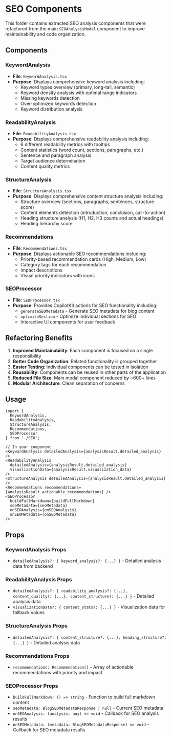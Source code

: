 # SEO Components

This folder contains extracted SEO analysis components that were refactored from the main `SEOAnalysisModal` component to improve maintainability and code organization.

## Components

### KeywordAnalysis
- **File**: `KeywordAnalysis.tsx`
- **Purpose**: Displays comprehensive keyword analysis including:
  - Keyword types overview (primary, long-tail, semantic)
  - Keyword density analysis with optimal range indicators
  - Missing keywords detection
  - Over-optimized keywords detection
  - Keyword distribution analysis

### ReadabilityAnalysis
- **File**: `ReadabilityAnalysis.tsx`
- **Purpose**: Displays comprehensive readability analysis including:
  - 6 different readability metrics with tooltips
  - Content statistics (word count, sections, paragraphs, etc.)
  - Sentence and paragraph analysis
  - Target audience determination
  - Content quality metrics

### StructureAnalysis
- **File**: `StructureAnalysis.tsx`
- **Purpose**: Displays comprehensive content structure analysis including:
  - Structure overview (sections, paragraphs, sentences, structure score)
  - Content elements detection (introduction, conclusion, call-to-action)
  - Heading structure analysis (H1, H2, H3 counts and actual headings)
  - Heading hierarchy score

### Recommendations
- **File**: `Recommendations.tsx`
- **Purpose**: Displays actionable SEO recommendations including:
  - Priority-based recommendation cards (High, Medium, Low)
  - Category tags for each recommendation
  - Impact descriptions
  - Visual priority indicators with icons

### SEOProcessor
- **File**: `SEOProcessor.tsx`
- **Purpose**: Provides CopilotKit actions for SEO functionality including:
  - `generateSEOMetadata` - Generate SEO metadata for blog content
  - `optimizeSection` - Optimize individual sections for SEO
  - Interactive UI components for user feedback

## Refactoring Benefits

1. **Improved Maintainability**: Each component is focused on a single responsibility
2. **Better Code Organization**: Related functionality is grouped together
3. **Easier Testing**: Individual components can be tested in isolation
4. **Reusability**: Components can be reused in other parts of the application
5. **Reduced File Size**: Main modal component reduced by ~600+ lines
6. **Modular Architecture**: Clean separation of concerns

## Usage

```tsx
import { 
  KeywordAnalysis, 
  ReadabilityAnalysis, 
  StructureAnalysis, 
  Recommendations,
  SEOProcessor 
} from './SEO';

// In your component
<KeywordAnalysis detailedAnalysis={analysisResult.detailed_analysis} />
<ReadabilityAnalysis 
  detailedAnalysis={analysisResult.detailed_analysis} 
  visualizationData={analysisResult.visualization_data}
/>
<StructureAnalysis detailedAnalysis={analysisResult.detailed_analysis} />
<Recommendations recommendations={analysisResult.actionable_recommendations} />
<SEOProcessor 
  buildFullMarkdown={buildFullMarkdown}
  seoMetadata={seoMetadata}
  onSEOAnalysis={onSEOAnalysis}
  onSEOMetadata={onSEOMetadata}
/>
```

## Props

### KeywordAnalysis Props
- `detailedAnalysis?: { keyword_analysis?: {...} }` - Detailed analysis data from backend

### ReadabilityAnalysis Props
- `detailedAnalysis?: { readability_analysis?: {...}, content_quality?: {...}, content_structure?: {...} }` - Detailed analysis data
- `visualizationData?: { content_stats?: {...} }` - Visualization data for fallback values

### StructureAnalysis Props
- `detailedAnalysis?: { content_structure?: {...}, heading_structure?: {...} }` - Detailed analysis data

### Recommendations Props
- `recommendations: Recommendation[]` - Array of actionable recommendations with priority and impact

### SEOProcessor Props
- `buildFullMarkdown: () => string` - Function to build full markdown content
- `seoMetadata: BlogSEOMetadataResponse | null` - Current SEO metadata
- `onSEOAnalysis: (analysis: any) => void` - Callback for SEO analysis results
- `onSEOMetadata: (metadata: BlogSEOMetadataResponse) => void` - Callback for SEO metadata results
